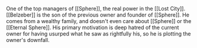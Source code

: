 One of the top managers of <span class="miscellaneous">[[Sphere]]</span>, the real power in the <span class="political-bodies-places">[[Lost City]]</span>.  
<span class="people">[[Belzeber]]</span> is the son of the previous owner and founder of <span class="miscellaneous">[[Sphere]]</span>.
He comes from a wealthy family, and doesn't even care about <span class="miscellaneous">[[Sphere]]</span> or the <span class="miscellaneous">[[Eternal Sphere]]</span>.  His primary motivation is deep hatred of the current owner for having usurped what he saw as rightfully his, so he is plotting the owner's downfall.